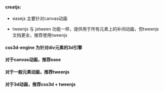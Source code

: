 #### creatjs:

- easejs 主要针对canvas动画

- tweenjs 与 jstween 功能一样，提供用于所有元素上的补间动画，但tweenjs文档更全，推荐使用tweenjs

#### css3d-engine 为针对div元素的3d引擎



#### 对于canvas动画，推荐ease

#### 对于一般元素动画，推荐tweenjs
    
#### 对于3d动画，推荐css3d + tweenjs

	
	
